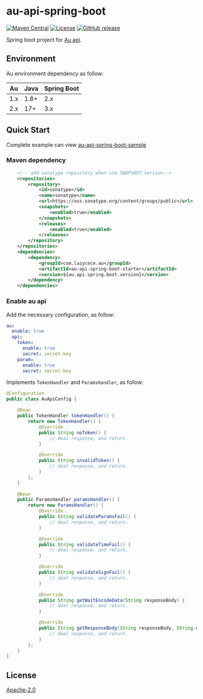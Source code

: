 # au-api-spring-boot
[![Maven Central](https://img.shields.io/maven-central/v/com.lazycece.au/au-api-spring-boot-starter)](https://search.maven.org/search?q=au-api-spring-boot-starter)
[![License](https://img.shields.io/badge/license-Apache--2.0-green)](https://www.apache.org/licenses/LICENSE-2.0.html)
[![GitHub release](https://img.shields.io/badge/release-download-orange.svg)](https://github.com/lazycece/au-api-spring-boot/releases)

Spring boot project for [Au api](https://github.com/lazycece/au-api).

## Environment

Au environment dependency as follow:

|Au|Java|Spring Boot|
|---|---|---|
|1.x|1.8+|2.x|
|2.x|17+|3.x|

## Quick Start

Complete example can view [au-api-spring-boot-sample](https://github.com/lazycece/au-api-spring-boot/tree/master/au-api-spring-boot-sample)

### Maven dependency

```xml
    <!-- add sonatype repository when use SNAPSHOT version-->
    <repositories>
        <repository>
            <id>sonatype</id>
            <name>sonatype</name>
            <url>https://oss.sonatype.org/content/groups/public</url>
            <snapshots>
                <enabled>true</enabled>
            </snapshots>
            <releases>
                <enabled>true</enabled>
            </releases>
        </repository>
    </repositories>
    <dependencies>
        <dependency>
            <groupId>com.lazycece.au</groupId>
            <artifactId>au-api-spring-boot-starter</artifactId>
            <version>${au.api.spring.boot.version}</version>
        </dependency>
    </dependencies>
```

### Enable au api

Add the necessary configuration, as follow:

```yaml
au:
  enable: true
  api:
    token:
      enable: true
      secret: secret-key
    param:
      enable: true
      secret: secret-key
```

Implements `TokenHandler` and `ParamsHandler`, as follow:

```java
@Configuration
public class AuApiConfig {

    @Bean
    public TokenHandler tokenHandler() {
        return new TokenHandler() {
            @Override
            public String noToken() {
                // deal response, and return.
            }

            @Override
            public String invalidToken() {
                // deal response, and return.
            }
        };
    }

    @Bean
    public ParamsHandler paramsHandler() {
        return new ParamsHandler() {
            @Override
            public String validateParamsFail() {
                // deal response, and return.
            }

            @Override
            public String validateTimeFail() {
                // deal response, and return.
            }

            @Override
            public String validateSignFail() {
                // deal response, and return.
            }

            @Override
            public String getWaitEncodeData(String responseBody) {
                // deal response, and return.
            }

            @Override
            public String getResponseBody(String responseBody, String encodeData, String salt) {
                // deal response, and return.
            }
        };
    }
}
``` 

## License

[Apache-2.0](https://www.apache.org/licenses/LICENSE-2.0.html)
 

